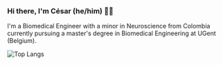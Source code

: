 ### Hi there, I'm César (he/him) 🤠🦕

I'm a Biomedical Engineer with a minor in Neuroscience from Colombia currently pursuing a master's degree in Biomedical Engineering at UGent (Belgium).

![Top Langs](https://github-readme-stats.vercel.app/api/top-langs/?username=cesarz10&layout=compact)
